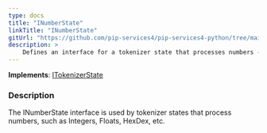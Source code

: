 ```yaml
---
type: docs
title: "INumberState"
linkTitle: "INumberState"
gitUrl: "https://github.com/pip-services4/pip-services4-python/tree/main/pip-services4-expressions-python"
description: > 
    Defines an interface for a tokenizer state that processes numbers - Integers, Floats, HexDec.
---
```


**Implements**: [ITokenizerState](../itokenizer_state)

### Description

The INumberState interface is used by tokenizer states that process numbers, such as Integers, Floats, HexDex, etc.

